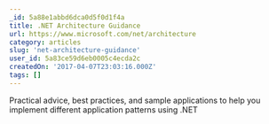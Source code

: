 ```yaml
---
_id: 5a88e1abbd6dca0d5f0d1f4a
title: .NET Architecture Guidance
url: https://www.microsoft.com/net/architecture
category: articles
slug: 'net-architecture-guidance'
user_id: 5a83ce59d6eb0005c4ecda2c
createdOn: '2017-04-07T23:03:16.000Z'
tags: []
---
```


Practical advice, best practices, and sample applications to help you implement different application patterns using .NET
